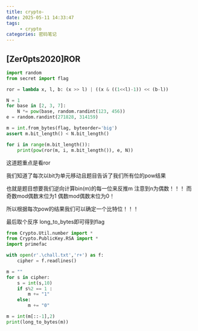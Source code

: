 ```yaml
---
title: crypto-
date: 2025-05-11 14:33:47
tags:
     - crypto
categories: 密码笔记
---
```


## [Zer0pts2020]ROR

```py
import random
from secret import flag

ror = lambda x, l, b: (x >> l) | ((x & ((1<<l)-1)) << (b-l))

N = 1
for base in [2, 3, 7]:
    N *= pow(base, random.randint(123, 456))
e = random.randint(271828, 314159)

m = int.from_bytes(flag, byteorder='big')
assert m.bit_length() < N.bit_length()

for i in range(m.bit_length()):
    print(pow(ror(m, i, m.bit_length()), e, N))

```

这道题重点是看ror

我们知道了每次以bit为单元移动且题目告诉了我们所有位的pow结果

也就是题目想要我们逆向计算bin(m)的每一位来反推m
注意到n为偶数！！！ 而奇数mod偶数末位为1 偶数mod偶数末位为0！

所以根据每次pow的结果我们可以确定一个比特位！！！

最后取个反序 long_to_bytes即可得到flag

```py
from Crypto.Util.number import *
from Crypto.PublicKey.RSA import * 
import primefac

with open(r'.\chall.txt','r+') as f:
    cipher = f.readlines()

m = ""
for s in cipher:
    s = int(s,10)
    if s%2 == 1 :
        m += "1"
    else:
        m += "0"

m = int(m[::-1],2)
print(long_to_bytes(m))

```

